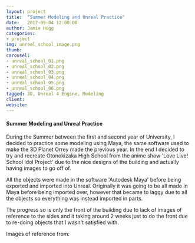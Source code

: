 ```yaml
---
layout: project
title:  "Summer Modeling and Unreal Practice"
date:   2017-09-04 12:00:00
author: Jamie Hogg
categories:
- project
img: unreal_school_image.png
thumb: 
carousel:
- unreal_school_01.png
- unreal_school_02.png
- unreal_school_03.png
- unreal_school_04.png
- unreal_school_05.png
- unreal_school_06.png
tagged: 3D, Unreal 4 Engine, Modeling
client: 
website: 
---
```

#### Summer Modeling and Unreal Practice
During the Summer between the first and second year of University, I decided to practice some modeling using Maya, the same software used to make the 3D Planet Orrey made the previous year. In the end I decided to try and recreate Otonokizaka High School from the anime show 'Love Live! School Idol Project' due to the nice designs of the building and actually having images to go off of.

All the objects were made in the software 'Autodesk Maya' before being exported and imported into Unreal. Originally it was going to be all made in Maya before being imported over, however that became to laggy due to all the objects so everything was instead imported in parts.

The progress so is only the front of the building due to lack of images of reference to the sides and it taking around 2 weeks just to do the front due to re-doing objects that I wasn't satisfied with.

Images of reference from:
[](http://love-live.wikia.com/wiki/Otonokizaka_High_School)
